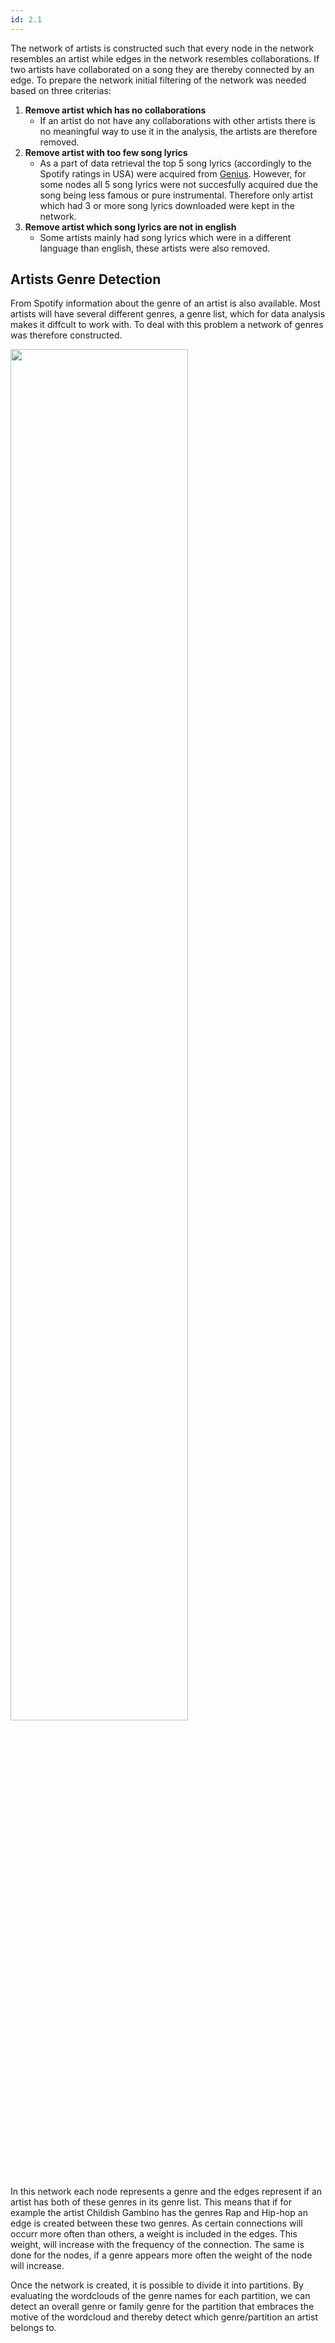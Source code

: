 ```yaml
---
id: 2.1
---
```


The network of artists is constructed such that every node in the network resembles an artist while edges in the network resembles collaborations.
If two artists have collaborated on a song they are thereby connected by an edge.
To prepare the network initial filtering of the network was needed based on three criterias:

1. **Remove artist which has no collaborations**
   - If an artist do not have any collaborations with other artists there is no meaningful way to use it in the analysis, the artists are therefore removed.
1. **Remove artist with too few song lyrics**
   - As a part of data retrieval the top 5 song lyrics (accordingly to the Spotify ratings in USA) were acquired from [Genius](https://genius.com/).
     However, for some nodes all 5 song lyrics were not succesfully acquired due the song being less famous or pure instrumental.
     Therefore only artist which had 3 or more song lyrics downloaded were kept in the network.
1. **Remove artist which song lyrics are not in english**
   - Some artists mainly had song lyrics which were in a different language than english, these artists were also removed.

## Artists Genre Detection

From Spotify information about the genre of an artist is also available.
Most artists will have several different genres, a genre list, which for data analysis makes it diffcult to work with.
To deal with this problem a network of genres was therefore constructed.

<img src="../images/nw_genres.png" width="75%" />

In this network each node represents a genre and the edges represent if an artist has both of these genres in its genre list.
This means that if for example the artist Childish Gambino has the genres Rap and Hip-hop an edge is created between these two genres.
As certain connections will occurr more often than others, a weight is included in the edges. This weight, will increase with the frequency of the connection.
The same is done for the nodes, if a genre appears more often the weight of the node will increase.

Once the network is created, it is possible to divide it into partitions.
By evaluating the wordclouds of the genre names for each partition, we can detect an overall genre or family genre
for the partition that embraces the motive of the wordcloud and thereby detect which genre/partition an artist belongs to.
